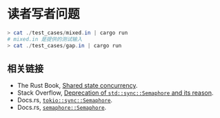 # 读者写者问题

```powershell
> cat ./test_cases/mixed.in | cargo run
# mixed.in 是提供的测试输入
> cat ./test_cases/gap.in | cargo run
```

## 相关链接

- The Rust Book, [Shared state concurrency](https://doc.rust-lang.org/book/ch16-03-shared-state.html).
- Stack Overflow, [Deprecation of `std::sync::Semaphore` and its reason](https://stackoverflow.com/questions/59480070/replacement-for-stdsyncsemaphore-since-it-is-deprecated).
- Docs.rs, [`tokio::sync::Semaphore`](https://docs.rs/tokio/latest/tokio/sync/struct.Semaphore.html).
- Docs.rs, [`semaphore::Semaphore`](https://docs.rs/semaphore/latest/semaphore/struct.Semaphore.html).
